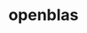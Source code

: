 ---
title: "openblas"
layout: cache
categories: [package, develop]
meta: {"compilers": ["apple-clang@16.0.0", "gcc@11.1.0", "gcc@11.4.0", "gcc@12.3.0", "gcc@13.2.0", "gcc@7.3.1", "gcc@7.5.0", "intel-oneapi-compilers@2025.1.0"], "num_specs": 62, "num_specs_by_stack": {"build_systems": 3, "data-vis-sdk": 3, "e4s": 10, "e4s-neoverse-v2": 6, "e4s-oneapi": 10, "e4s-rocm-external": 3, "hep": 3, "ml-darwin-aarch64-mps": 6, "ml-linux-aarch64-cpu": 3, "ml-linux-aarch64-cuda": 3, "ml-linux-x86_64-cpu": 3, "ml-linux-x86_64-cuda": 3, "ml-linux-x86_64-rocm": 3, "radiuss": 3, "radiuss-aws": 3, "radiuss-aws-aarch64": 6, "root": 62, "tutorial": 12}, "oss": ["amzn2", "sequoia", "ubuntu18.04", "ubuntu20.04", "ubuntu22.04", "ubuntu24.04"], "platforms": ["darwin", "linux"], "stacks": ["build_systems", "data-vis-sdk", "e4s", "e4s-neoverse-v2", "e4s-oneapi", "e4s-rocm-external", "hep", "ml-darwin-aarch64-mps", "ml-linux-aarch64-cpu", "ml-linux-aarch64-cuda", "ml-linux-x86_64-cpu", "ml-linux-x86_64-cuda", "ml-linux-x86_64-rocm", "radiuss", "radiuss-aws", "radiuss-aws-aarch64", "root", "tutorial"], "targets": ["aarch64", "neoverse_v2", "x86_64_v3"], "versions": ["0.3.25", "0.3.29"]}
spec_details: [{"compiler": "gcc@7.5.0", "hash": "23bemu6ccbqud6ak52nus3y23ydk4hvo", "os": "ubuntu18.04", "platform": "linux", "size": "-", "stacks": ["build_systems", "radiuss", "root"], "target": "x86_64_v3", "variants": ["~bignuma", "build_system=makefile", "~consistent_fpcsr", "+dynamic_dispatch", "+fortran", "~ilp64", "+locking", "+pic", "+shared", "symbol_suffix=none", "threads=none"], "versions": ["0.3.29"]}, {"compiler": "gcc@12.3.0", "hash": "3h6akcj4utqwv5w6jnq7ff7cyth7alao", "os": "ubuntu22.04", "platform": "linux", "size": "-", "stacks": ["root", "tutorial"], "target": "x86_64_v3", "variants": ["~bignuma", "build_system=makefile", "~consistent_fpcsr", "+dynamic_dispatch", "+fortran", "~ilp64", "+locking", "+pic", "+shared", "symbol_suffix=none", "threads=none"], "versions": ["0.3.29"]}, {"compiler": "gcc@11.4.0", "hash": "3okm4tqcz5c2v3c3iie2zwym2ki3vv26", "os": "ubuntu22.04", "platform": "linux", "size": "-", "stacks": ["e4s-neoverse-v2", "root"], "target": "neoverse_v2", "variants": ["~bignuma", "build_system=makefile", "~consistent_fpcsr", "+dynamic_dispatch", "+fortran", "~ilp64", "+locking", "+pic", "+shared", "symbol_suffix=none", "threads=openmp"], "versions": ["0.3.29"]}, {"compiler": "intel-oneapi-compilers@2025.1.0", "hash": "44fbsltkf7ajpu3fzttub2yd2azeuv2i", "os": "ubuntu22.04", "platform": "linux", "size": "-", "stacks": ["e4s-oneapi", "root"], "target": "x86_64_v3", "variants": ["~bignuma", "build_system=makefile", "~consistent_fpcsr", "+dynamic_dispatch", "+fortran", "~ilp64", "+locking", "+pic", "+shared", "symbol_suffix=none", "threads=openmp"], "versions": ["0.3.29"]}, {"compiler": "gcc@13.2.0", "hash": "4ks5bla6kqz4uzrl5jphd666p6lnwks2", "os": "ubuntu24.04", "platform": "linux", "size": "-", "stacks": ["ml-linux-x86_64-cpu", "ml-linux-x86_64-cuda", "ml-linux-x86_64-rocm", "root"], "target": "x86_64_v3", "variants": ["~bignuma", "build_system=makefile", "~consistent_fpcsr", "+dynamic_dispatch", "+fortran", "~ilp64", "+locking", "+pic", "+shared", "symbol_suffix=none", "threads=none"], "versions": ["0.3.29"]}, {"compiler": "apple-clang@16.0.0", "hash": "5mxnztcm37lrdfsaxcrowmq3qgtwodsw", "os": "sequoia", "platform": "darwin", "size": "-", "stacks": ["ml-darwin-aarch64-mps", "root"], "target": "aarch64", "variants": ["~bignuma", "build_system=makefile", "~consistent_fpcsr", "+dynamic_dispatch", "~fortran", "~ilp64", "+locking", "patches:=1a2401f", "+pic", "+shared", "symbol_suffix=none", "threads=none"], "versions": ["0.3.29"]}, {"compiler": "gcc@7.3.1", "hash": "5om64l26srr2ue4zzwydaoytkwaeut7k", "os": "amzn2", "platform": "linux", "size": "-", "stacks": ["radiuss-aws-aarch64", "root"], "target": "aarch64", "variants": ["~bignuma", "build_system=makefile", "~consistent_fpcsr", "+dynamic_dispatch", "+fortran", "~ilp64", "+locking", "+pic", "+shared", "symbol_suffix=none", "threads=none"], "versions": ["0.3.29"]}, {"compiler": "gcc@11.4.0", "hash": "5zoozq2vjaqooclqzyt7jb63dogaaext", "os": "ubuntu22.04", "platform": "linux", "size": "-", "stacks": ["e4s", "root"], "target": "x86_64_v3", "variants": ["~bignuma", "build_system=makefile", "~consistent_fpcsr", "+dynamic_dispatch", "+fortran", "~ilp64", "+locking", "+pic", "~shared", "symbol_suffix=none", "threads=openmp"], "versions": ["0.3.29"]}, {"compiler": "gcc@7.3.1", "hash": "6i4xobeucx55qmozfubnlcenlfjhazvw", "os": "amzn2", "platform": "linux", "size": "-", "stacks": ["radiuss-aws", "root"], "target": "x86_64_v3", "variants": ["~bignuma", "build_system=makefile", "~consistent_fpcsr", "+dynamic_dispatch", "+fortran", "~ilp64", "+locking", "+pic", "+shared", "symbol_suffix=none", "threads=none"], "versions": ["0.3.29"]}, {"compiler": "gcc@11.4.0", "hash": "6nsslykzeo5xkb4x7atggkzusxzrbj6w", "os": "ubuntu22.04", "platform": "linux", "size": "-", "stacks": ["hep", "root", "tutorial"], "target": "x86_64_v3", "variants": ["~bignuma", "build_system=makefile", "~consistent_fpcsr", "+dynamic_dispatch", "+fortran", "~ilp64", "+locking", "+pic", "+shared", "symbol_suffix=none", "threads=none"], "versions": ["0.3.29"]}, {"compiler": "gcc@11.4.0", "hash": "6y4srbhr673sxs3bcepszrnn5ynjolso", "os": "ubuntu22.04", "platform": "linux", "size": "-", "stacks": ["hep", "root", "tutorial"], "target": "x86_64_v3", "variants": ["~bignuma", "build_system=makefile", "~consistent_fpcsr", "+dynamic_dispatch", "+fortran", "~ilp64", "+locking", "+pic", "+shared", "symbol_suffix=none", "threads=none"], "versions": ["0.3.29"]}, {"compiler": "gcc@7.5.0", "hash": "7b75gaghszftkxi6oknbaoymidr4gxb7", "os": "ubuntu18.04", "platform": "linux", "size": "-", "stacks": ["build_systems", "radiuss", "root"], "target": "x86_64_v3", "variants": ["~bignuma", "build_system=makefile", "~consistent_fpcsr", "+dynamic_dispatch", "+fortran", "~ilp64", "+locking", "+pic", "+shared", "symbol_suffix=none", "threads=none"], "versions": ["0.3.29"]}, {"compiler": "gcc@11.1.0", "hash": "7kehek23a5p65yhnsslry7zi3z3ydybb", "os": "ubuntu20.04", "platform": "linux", "size": "-", "stacks": ["data-vis-sdk", "root"], "target": "x86_64_v3", "variants": ["~bignuma", "build_system=makefile", "~consistent_fpcsr", "+dynamic_dispatch", "+fortran", "~ilp64", "+locking", "+pic", "+shared", "symbol_suffix=none", "threads=none"], "versions": ["0.3.29"]}, {"compiler": "gcc@11.4.0", "hash": "7mbo3d36wi2oc4b6jqtl5qvf3ebnre7m", "os": "ubuntu22.04", "platform": "linux", "size": "-", "stacks": ["e4s", "e4s-rocm-external", "root"], "target": "x86_64_v3", "variants": ["~bignuma", "build_system=makefile", "~consistent_fpcsr", "+dynamic_dispatch", "+fortran", "~ilp64", "+locking", "+pic", "+shared", "symbol_suffix=none", "threads=openmp"], "versions": ["0.3.29"]}, {"compiler": "gcc@11.4.0", "hash": "7oc2ukg4ptkkthzhi7bkeomw2f6sbzj5", "os": "ubuntu22.04", "platform": "linux", "size": "-", "stacks": ["e4s-neoverse-v2", "root"], "target": "neoverse_v2", "variants": ["~bignuma", "build_system=makefile", "~consistent_fpcsr", "+dynamic_dispatch", "+fortran", "~ilp64", "+locking", "+pic", "+shared", "symbol_suffix=none", "threads=openmp"], "versions": ["0.3.29"]}, {"compiler": "gcc@11.1.0", "hash": "7pil5fgcmowpqbbft5qvf7gym2eagdjv", "os": "ubuntu20.04", "platform": "linux", "size": "-", "stacks": ["data-vis-sdk", "root"], "target": "x86_64_v3", "variants": ["~bignuma", "build_system=makefile", "~consistent_fpcsr", "+dynamic_dispatch", "+fortran", "~ilp64", "+locking", "+pic", "+shared", "symbol_suffix=none", "threads=none"], "versions": ["0.3.29"]}, {"compiler": "gcc@11.4.0", "hash": "7xpzlg2msu2qmwq5nx6ej5ompcnitaie", "os": "ubuntu22.04", "platform": "linux", "size": "-", "stacks": ["e4s-neoverse-v2", "root"], "target": "neoverse_v2", "variants": ["~bignuma", "build_system=makefile", "~consistent_fpcsr", "+dynamic_dispatch", "+fortran", "~ilp64", "+locking", "+pic", "+shared", "symbol_suffix=none", "threads=openmp"], "versions": ["0.3.29"]}, {"compiler": "gcc@7.3.1", "hash": "a2obmaaey4ffcyba2ugh6shv2uc272p6", "os": "amzn2", "platform": "linux", "size": "-", "stacks": ["radiuss-aws-aarch64", "root"], "target": "aarch64", "variants": ["~bignuma", "build_system=makefile", "~consistent_fpcsr", "+dynamic_dispatch", "+fortran", "~ilp64", "+locking", "+pic", "+shared", "symbol_suffix=none", "threads=none"], "versions": ["0.3.29"]}, {"compiler": "gcc@7.3.1", "hash": "afp27hzce6failtwg3dz64ztuknq6cxk", "os": "amzn2", "platform": "linux", "size": "-", "stacks": ["radiuss-aws", "root"], "target": "x86_64_v3", "variants": ["~bignuma", "build_system=makefile", "~consistent_fpcsr", "+dynamic_dispatch", "+fortran", "~ilp64", "+locking", "+pic", "+shared", "symbol_suffix=none", "threads=none"], "versions": ["0.3.29"]}, {"compiler": "gcc@13.2.0", "hash": "cayrgnljlfv6jt4wu6phwknlw3tbkv5b", "os": "ubuntu24.04", "platform": "linux", "size": "-", "stacks": ["ml-linux-aarch64-cpu", "ml-linux-aarch64-cuda", "root"], "target": "aarch64", "variants": ["~bignuma", "build_system=makefile", "~consistent_fpcsr", "+dynamic_dispatch", "+fortran", "~ilp64", "+locking", "+pic", "+shared", "symbol_suffix=none", "threads=none"], "versions": ["0.3.29"]}, {"compiler": "gcc@13.2.0", "hash": "cekitmbqfs24cbon77fthsaswjfcm5f5", "os": "ubuntu24.04", "platform": "linux", "size": "-", "stacks": ["ml-linux-aarch64-cpu", "ml-linux-aarch64-cuda", "root"], "target": "aarch64", "variants": ["~bignuma", "build_system=makefile", "~consistent_fpcsr", "+dynamic_dispatch", "+fortran", "~ilp64", "+locking", "+pic", "+shared", "symbol_suffix=none", "threads=none"], "versions": ["0.3.29"]}, {"compiler": "intel-oneapi-compilers@2025.1.0", "hash": "csnmn4t5hwfpjunnpav44fom3pvkhpxf", "os": "ubuntu22.04", "platform": "linux", "size": "-", "stacks": ["e4s-oneapi", "root"], "target": "x86_64_v3", "variants": ["~bignuma", "build_system=makefile", "~consistent_fpcsr", "+dynamic_dispatch", "+fortran", "~ilp64", "+locking", "+pic", "+shared", "symbol_suffix=none", "threads=openmp"], "versions": ["0.3.29"]}, {"compiler": "intel-oneapi-compilers@2025.1.0", "hash": "db7xzsyfq3dbpchwk5tsmdeqooqqryhc", "os": "ubuntu22.04", "platform": "linux", "size": "-", "stacks": ["e4s-oneapi", "root"], "target": "x86_64_v3", "variants": ["~bignuma", "build_system=makefile", "~consistent_fpcsr", "+dynamic_dispatch", "+fortran", "~ilp64", "+locking", "+pic", "~shared", "symbol_suffix=none", "threads=openmp"], "versions": ["0.3.29"]}, {"compiler": "gcc@11.4.0", "hash": "ehe22opw3ogrvozsazvce4xnm5b3q4gq", "os": "ubuntu22.04", "platform": "linux", "size": "-", "stacks": ["e4s-neoverse-v2", "root"], "target": "neoverse_v2", "variants": ["~bignuma", "build_system=makefile", "~consistent_fpcsr", "+dynamic_dispatch", "+fortran", "~ilp64", "+locking", "+pic", "~shared", "symbol_suffix=none", "threads=openmp"], "versions": ["0.3.29"]}, {"compiler": "gcc@11.4.0", "hash": "fj6cpj52apn3kkqz6y4d6ewbmgf2sjs5", "os": "ubuntu22.04", "platform": "linux", "size": "-", "stacks": ["e4s", "e4s-rocm-external", "root"], "target": "x86_64_v3", "variants": ["~bignuma", "build_system=makefile", "~consistent_fpcsr", "+dynamic_dispatch", "+fortran", "~ilp64", "+locking", "+pic", "+shared", "symbol_suffix=none", "threads=openmp"], "versions": ["0.3.29"]}, {"compiler": "apple-clang@16.0.0", "hash": "gj4vk5jiswpyop7h2t4xvmj2uf5354gh", "os": "sequoia", "platform": "darwin", "size": "-", "stacks": ["ml-darwin-aarch64-mps", "root"], "target": "aarch64", "variants": ["~bignuma", "build_system=makefile", "~consistent_fpcsr", "+dynamic_dispatch", "~fortran", "~ilp64", "+locking", "+pic", "+shared", "symbol_suffix=none", "threads=none"], "versions": ["0.3.29"]}, {"compiler": "gcc@12.3.0", "hash": "gky2mqrl5qsjh7lp2yskrrdgsa5i4bda", "os": "ubuntu22.04", "platform": "linux", "size": "-", "stacks": ["root", "tutorial"], "target": "x86_64_v3", "variants": ["~bignuma", "build_system=makefile", "~consistent_fpcsr", "+dynamic_dispatch", "+fortran", "~ilp64", "+locking", "+pic", "+shared", "symbol_suffix=none", "threads=openmp"], "versions": ["0.3.29"]}, {"compiler": "gcc@11.4.0", "hash": "h2mrrq7nbraq5iqqry2gt42fyhnjl6te", "os": "ubuntu22.04", "platform": "linux", "size": "-", "stacks": ["e4s", "root", "tutorial"], "target": "x86_64_v3", "variants": ["~bignuma", "build_system=makefile", "~consistent_fpcsr", "+dynamic_dispatch", "+fortran", "+ilp64", "+locking", "+pic", "+shared", "symbol_suffix=64_", "threads=openmp"], "versions": ["0.3.29"]}, {"compiler": "gcc@7.3.1", "hash": "hwzwn5axm3dlv7ol4zcywaemd5n7hk7k", "os": "amzn2", "platform": "linux", "size": "-", "stacks": ["radiuss-aws-aarch64", "root"], "target": "aarch64", "variants": ["~bignuma", "build_system=makefile", "~consistent_fpcsr", "+dynamic_dispatch", "+fortran", "~ilp64", "+locking", "+pic", "+shared", "symbol_suffix=none", "threads=none"], "versions": ["0.3.29"]}, {"compiler": "gcc@13.2.0", "hash": "iwbrq3vp6cs4usejy6id74rzoliuxukp", "os": "ubuntu24.04", "platform": "linux", "size": "-", "stacks": ["ml-linux-aarch64-cpu", "ml-linux-aarch64-cuda", "root"], "target": "aarch64", "variants": ["~bignuma", "build_system=makefile", "~consistent_fpcsr", "+dynamic_dispatch", "+fortran", "~ilp64", "+locking", "+pic", "+shared", "symbol_suffix=none", "threads=none"], "versions": ["0.3.29"]}, {"compiler": "intel-oneapi-compilers@2025.1.0", "hash": "jd5np7jufhftdegclic4wg3clpeeij6h", "os": "ubuntu22.04", "platform": "linux", "size": "-", "stacks": ["e4s-oneapi", "root"], "target": "x86_64_v3", "variants": ["~bignuma", "build_system=makefile", "~consistent_fpcsr", "+dynamic_dispatch", "+fortran", "~ilp64", "+locking", "+pic", "+shared", "symbol_suffix=none", "threads=openmp"], "versions": ["0.3.29"]}, {"compiler": "intel-oneapi-compilers@2025.1.0", "hash": "jqkjizfljoxfs2auie2q2obeo6aakgmj", "os": "ubuntu22.04", "platform": "linux", "size": "-", "stacks": ["e4s-oneapi", "root"], "target": "x86_64_v3", "variants": ["~bignuma", "build_system=makefile", "~consistent_fpcsr", "+dynamic_dispatch", "+fortran", "~ilp64", "+locking", "+pic", "~shared", "symbol_suffix=none", "threads=openmp"], "versions": ["0.3.29"]}, {"compiler": "gcc@7.3.1", "hash": "jvmrpcvqqsnbsygwjxjtbd6a3zcr5y37", "os": "amzn2", "platform": "linux", "size": "-", "stacks": ["radiuss-aws-aarch64", "root"], "target": "aarch64", "variants": ["~bignuma", "build_system=makefile", "~consistent_fpcsr", "+dynamic_dispatch", "+fortran", "~ilp64", "+locking", "+pic", "+shared", "symbol_suffix=none", "threads=none"], "versions": ["0.3.29"]}, {"compiler": "intel-oneapi-compilers@2025.1.0", "hash": "jzxw576ghy6usoka7kx4qrjpnnyscsvp", "os": "ubuntu22.04", "platform": "linux", "size": "-", "stacks": ["e4s-oneapi", "root"], "target": "x86_64_v3", "variants": ["~bignuma", "build_system=makefile", "~consistent_fpcsr", "+dynamic_dispatch", "+fortran", "~ilp64", "+locking", "+pic", "+shared", "symbol_suffix=none", "threads=openmp"], "versions": ["0.3.29"]}, {"compiler": "gcc@12.3.0", "hash": "kxw53giqvhrbpjlexhy4hrcj7hydu3am", "os": "ubuntu22.04", "platform": "linux", "size": "-", "stacks": ["root", "tutorial"], "target": "x86_64_v3", "variants": ["~bignuma", "build_system=makefile", "~consistent_fpcsr", "+dynamic_dispatch", "+fortran", "~ilp64", "+locking", "+pic", "+shared", "symbol_suffix=none", "threads=openmp"], "versions": ["0.3.29"]}, {"compiler": "gcc@11.4.0", "hash": "ln3v5mexz6ba4aqlhoc6kdj7zyxxmdip", "os": "ubuntu22.04", "platform": "linux", "size": "-", "stacks": ["e4s", "root"], "target": "x86_64_v3", "variants": ["~bignuma", "build_system=makefile", "~consistent_fpcsr", "+dynamic_dispatch", "+fortran", "~ilp64", "+locking", "+pic", "+shared", "symbol_suffix=none", "threads=openmp"], "versions": ["0.3.25"]}, {"compiler": "gcc@11.4.0", "hash": "lx43uzsliya57sv7jv43sqo2zamoj3df", "os": "ubuntu22.04", "platform": "linux", "size": "-", "stacks": ["e4s", "root", "tutorial"], "target": "x86_64_v3", "variants": ["~bignuma", "build_system=makefile", "~consistent_fpcsr", "+dynamic_dispatch", "+fortran", "+ilp64", "+locking", "+pic", "+shared", "symbol_suffix=64_", "threads=openmp"], "versions": ["0.3.29"]}, {"compiler": "gcc@11.4.0", "hash": "md7icnggto5o4jv7teqhuzc4vghzq3bd", "os": "ubuntu22.04", "platform": "linux", "size": "-", "stacks": ["e4s", "e4s-rocm-external", "root"], "target": "x86_64_v3", "variants": ["~bignuma", "build_system=makefile", "~consistent_fpcsr", "+dynamic_dispatch", "+fortran", "~ilp64", "+locking", "+pic", "+shared", "symbol_suffix=none", "threads=openmp"], "versions": ["0.3.29"]}, {"compiler": "gcc@11.4.0", "hash": "n2ypaujrvnsvnhqbddlemvzqzbyer5ld", "os": "ubuntu22.04", "platform": "linux", "size": "-", "stacks": ["e4s-neoverse-v2", "root"], "target": "neoverse_v2", "variants": ["~bignuma", "build_system=makefile", "~consistent_fpcsr", "+dynamic_dispatch", "+fortran", "~ilp64", "+locking", "+pic", "~shared", "symbol_suffix=none", "threads=openmp"], "versions": ["0.3.29"]}, {"compiler": "gcc@11.4.0", "hash": "ndsnam5tbawfdazvmgax2yqfdfqberom", "os": "ubuntu22.04", "platform": "linux", "size": "-", "stacks": ["e4s", "root", "tutorial"], "target": "x86_64_v3", "variants": ["~bignuma", "build_system=makefile", "~consistent_fpcsr", "+dynamic_dispatch", "+fortran", "+ilp64", "+locking", "+pic", "+shared", "symbol_suffix=64_", "threads=openmp"], "versions": ["0.3.29"]}, {"compiler": "gcc@12.3.0", "hash": "oeofwyz7zge75nfphfne2rmm3hitmsy5", "os": "ubuntu22.04", "platform": "linux", "size": "-", "stacks": ["root", "tutorial"], "target": "x86_64_v3", "variants": ["~bignuma", "build_system=makefile", "~consistent_fpcsr", "+dynamic_dispatch", "+fortran", "~ilp64", "+locking", "+pic", "+shared", "symbol_suffix=none", "threads=openmp"], "versions": ["0.3.29"]}, {"compiler": "gcc@12.3.0", "hash": "pyz2gl6pt7yjjbpiqbrqs5sgdt3ufimv", "os": "ubuntu22.04", "platform": "linux", "size": "-", "stacks": ["root", "tutorial"], "target": "x86_64_v3", "variants": ["~bignuma", "build_system=makefile", "~consistent_fpcsr", "+dynamic_dispatch", "+fortran", "~ilp64", "+locking", "+pic", "+shared", "symbol_suffix=none", "threads=none"], "versions": ["0.3.29"]}, {"compiler": "gcc@13.2.0", "hash": "qag6ms6uxij66njv2vrjuillb66odlss", "os": "ubuntu24.04", "platform": "linux", "size": "-", "stacks": ["ml-linux-x86_64-cpu", "ml-linux-x86_64-cuda", "ml-linux-x86_64-rocm", "root"], "target": "x86_64_v3", "variants": ["~bignuma", "build_system=makefile", "~consistent_fpcsr", "+dynamic_dispatch", "+fortran", "~ilp64", "+locking", "+pic", "+shared", "symbol_suffix=none", "threads=none"], "versions": ["0.3.29"]}, {"compiler": "gcc@7.3.1", "hash": "r4f5d4uuuyvuvmvmyqpikzf6qd6r2v27", "os": "amzn2", "platform": "linux", "size": "-", "stacks": ["radiuss-aws-aarch64", "root"], "target": "aarch64", "variants": ["~bignuma", "build_system=makefile", "~consistent_fpcsr", "+dynamic_dispatch", "+fortran", "~ilp64", "+locking", "+pic", "+shared", "symbol_suffix=none", "threads=none"], "versions": ["0.3.29"]}, {"compiler": "apple-clang@16.0.0", "hash": "r753ucwabjgwkmpmlwbadnt2ulpjceuu", "os": "sequoia", "platform": "darwin", "size": "-", "stacks": ["ml-darwin-aarch64-mps", "root"], "target": "aarch64", "variants": ["~bignuma", "build_system=makefile", "~consistent_fpcsr", "+dynamic_dispatch", "~fortran", "~ilp64", "+locking", "patches:=1a2401f", "+pic", "+shared", "symbol_suffix=none", "threads=none"], "versions": ["0.3.29"]}, {"compiler": "gcc@11.4.0", "hash": "rytco3c32fhjf4u25xqd2add4ox72deb", "os": "ubuntu22.04", "platform": "linux", "size": "-", "stacks": ["e4s", "root"], "target": "x86_64_v3", "variants": ["~bignuma", "build_system=makefile", "~consistent_fpcsr", "+dynamic_dispatch", "+fortran", "~ilp64", "+locking", "+pic", "~shared", "symbol_suffix=none", "threads=openmp"], "versions": ["0.3.29"]}, {"compiler": "gcc@7.3.1", "hash": "tj74b6gomx4bh7trj7o52icj7s2vrgau", "os": "amzn2", "platform": "linux", "size": "-", "stacks": ["radiuss-aws-aarch64", "root"], "target": "aarch64", "variants": ["~bignuma", "build_system=makefile", "~consistent_fpcsr", "+dynamic_dispatch", "+fortran", "~ilp64", "+locking", "+pic", "+shared", "symbol_suffix=none", "threads=none"], "versions": ["0.3.29"]}, {"compiler": "intel-oneapi-compilers@2025.1.0", "hash": "tp2jskhzj6cz7u3rbvrjsadmh7vfivzc", "os": "ubuntu22.04", "platform": "linux", "size": "-", "stacks": ["e4s-oneapi", "root"], "target": "x86_64_v3", "variants": ["~bignuma", "build_system=makefile", "~consistent_fpcsr", "+dynamic_dispatch", "+fortran", "~ilp64", "+locking", "+pic", "~shared", "symbol_suffix=none", "threads=openmp"], "versions": ["0.3.29"]}, {"compiler": "intel-oneapi-compilers@2025.1.0", "hash": "uie77gpds4vfynqzbpbwcudt45r6rct5", "os": "ubuntu22.04", "platform": "linux", "size": "-", "stacks": ["e4s-oneapi", "root"], "target": "x86_64_v3", "variants": ["~bignuma", "build_system=makefile", "~consistent_fpcsr", "+dynamic_dispatch", "+fortran", "~ilp64", "+locking", "+pic", "~shared", "symbol_suffix=none", "threads=openmp"], "versions": ["0.3.29"]}, {"compiler": "gcc@11.4.0", "hash": "uldnc633im7cmo7s3ac2vjim2xq2lm2n", "os": "ubuntu22.04", "platform": "linux", "size": "-", "stacks": ["hep", "root", "tutorial"], "target": "x86_64_v3", "variants": ["~bignuma", "build_system=makefile", "~consistent_fpcsr", "+dynamic_dispatch", "+fortran", "~ilp64", "+locking", "+pic", "+shared", "symbol_suffix=none", "threads=none"], "versions": ["0.3.29"]}, {"compiler": "apple-clang@16.0.0", "hash": "v6ieh3l556vsn3mkeygvjtrqzixwq3ie", "os": "sequoia", "platform": "darwin", "size": "-", "stacks": ["ml-darwin-aarch64-mps", "root"], "target": "aarch64", "variants": ["~bignuma", "build_system=makefile", "~consistent_fpcsr", "+dynamic_dispatch", "~fortran", "~ilp64", "+locking", "+pic", "+shared", "symbol_suffix=none", "threads=none"], "versions": ["0.3.29"]}, {"compiler": "gcc@7.5.0", "hash": "vlnvhr2e53rd75fu7d4q6khpe44d65il", "os": "ubuntu18.04", "platform": "linux", "size": "-", "stacks": ["build_systems", "radiuss", "root"], "target": "x86_64_v3", "variants": ["~bignuma", "build_system=makefile", "~consistent_fpcsr", "+dynamic_dispatch", "+fortran", "~ilp64", "+locking", "+pic", "+shared", "symbol_suffix=none", "threads=none"], "versions": ["0.3.29"]}, {"compiler": "gcc@11.4.0", "hash": "vnorikhg35blvyyxbsespds7so5zhf27", "os": "ubuntu22.04", "platform": "linux", "size": "-", "stacks": ["e4s", "root"], "target": "x86_64_v3", "variants": ["~bignuma", "build_system=makefile", "~consistent_fpcsr", "+dynamic_dispatch", "+fortran", "~ilp64", "+locking", "+pic", "~shared", "symbol_suffix=none", "threads=openmp"], "versions": ["0.3.29"]}, {"compiler": "apple-clang@16.0.0", "hash": "wij7hv3t6cmb75d7xcdmcpyfac63e4aw", "os": "sequoia", "platform": "darwin", "size": "-", "stacks": ["ml-darwin-aarch64-mps", "root"], "target": "aarch64", "variants": ["~bignuma", "build_system=makefile", "~consistent_fpcsr", "+dynamic_dispatch", "~fortran", "~ilp64", "+locking", "patches:=1a2401f", "+pic", "+shared", "symbol_suffix=none", "threads=none"], "versions": ["0.3.29"]}, {"compiler": "gcc@7.3.1", "hash": "wuprfeo3lghysw3moiwldfi4t6bx7pe2", "os": "amzn2", "platform": "linux", "size": "-", "stacks": ["radiuss-aws", "root"], "target": "x86_64_v3", "variants": ["~bignuma", "build_system=makefile", "~consistent_fpcsr", "+dynamic_dispatch", "+fortran", "~ilp64", "+locking", "+pic", "+shared", "symbol_suffix=none", "threads=none"], "versions": ["0.3.29"]}, {"compiler": "apple-clang@16.0.0", "hash": "x2x6c3crgyusnc2b6ossuq3juj6fsxkh", "os": "sequoia", "platform": "darwin", "size": "-", "stacks": ["ml-darwin-aarch64-mps", "root"], "target": "aarch64", "variants": ["~bignuma", "build_system=makefile", "~consistent_fpcsr", "+dynamic_dispatch", "~fortran", "~ilp64", "+locking", "patches:=1a2401f", "+pic", "+shared", "symbol_suffix=none", "threads=none"], "versions": ["0.3.29"]}, {"compiler": "intel-oneapi-compilers@2025.1.0", "hash": "xbxmse5br4egnxzapfhltx444qdhouaz", "os": "ubuntu22.04", "platform": "linux", "size": "-", "stacks": ["e4s-oneapi", "root"], "target": "x86_64_v3", "variants": ["~bignuma", "build_system=makefile", "~consistent_fpcsr", "+dynamic_dispatch", "+fortran", "~ilp64", "+locking", "+pic", "~shared", "symbol_suffix=none", "threads=openmp"], "versions": ["0.3.29"]}, {"compiler": "gcc@13.2.0", "hash": "ylukz5fcsvumoy6hxwjiza45zl4jupez", "os": "ubuntu24.04", "platform": "linux", "size": "-", "stacks": ["ml-linux-x86_64-cpu", "ml-linux-x86_64-cuda", "ml-linux-x86_64-rocm", "root"], "target": "x86_64_v3", "variants": ["~bignuma", "build_system=makefile", "~consistent_fpcsr", "+dynamic_dispatch", "+fortran", "~ilp64", "+locking", "+pic", "+shared", "symbol_suffix=none", "threads=none"], "versions": ["0.3.29"]}, {"compiler": "gcc@12.3.0", "hash": "ywbuw7s5detkcyaym3k4x4gxlqpmoffn", "os": "ubuntu22.04", "platform": "linux", "size": "-", "stacks": ["root", "tutorial"], "target": "x86_64_v3", "variants": ["~bignuma", "build_system=makefile", "~consistent_fpcsr", "+dynamic_dispatch", "+fortran", "~ilp64", "+locking", "+pic", "+shared", "symbol_suffix=none", "threads=none"], "versions": ["0.3.29"]}, {"compiler": "gcc@11.1.0", "hash": "zdnqcdna6mt6ul66vzwajmasnigv4x7p", "os": "ubuntu20.04", "platform": "linux", "size": "-", "stacks": ["data-vis-sdk", "root"], "target": "x86_64_v3", "variants": ["~bignuma", "build_system=makefile", "~consistent_fpcsr", "+dynamic_dispatch", "+fortran", "~ilp64", "+locking", "+pic", "+shared", "symbol_suffix=none", "threads=none"], "versions": ["0.3.29"]}, {"compiler": "intel-oneapi-compilers@2025.1.0", "hash": "ztn4ik45bgcdyanpdw3o7kdq7sauixl3", "os": "ubuntu22.04", "platform": "linux", "size": "-", "stacks": ["e4s-oneapi", "root"], "target": "x86_64_v3", "variants": ["~bignuma", "build_system=makefile", "~consistent_fpcsr", "+dynamic_dispatch", "+fortran", "~ilp64", "+locking", "+pic", "+shared", "symbol_suffix=none", "threads=openmp"], "versions": ["0.3.29"]}, {"compiler": "gcc@11.4.0", "hash": "zxihgxlg6644if5hsy3js3zvn4lmbfzg", "os": "ubuntu22.04", "platform": "linux", "size": "-", "stacks": ["e4s-neoverse-v2", "root"], "target": "neoverse_v2", "variants": ["~bignuma", "build_system=makefile", "~consistent_fpcsr", "+dynamic_dispatch", "+fortran", "~ilp64", "+locking", "+pic", "~shared", "symbol_suffix=none", "threads=openmp"], "versions": ["0.3.29"]}]
---